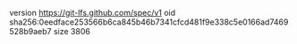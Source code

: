 version https://git-lfs.github.com/spec/v1
oid sha256:0eedface253566b6ca845b46b7341cfcd481f9e338c5e0166ad7469528b9aeb7
size 3806
